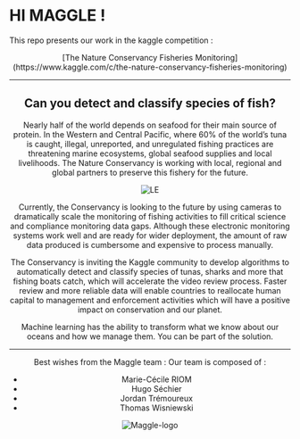 # HI MAGGLE !

This repo presents our work in the kaggle competition :
<center>
[The Nature Conservancy Fisheries Monitoring](https://www.kaggle.com/c/the-nature-conservancy-fisheries-monitoring)

---------------
## Can you detect and classify species of fish?

Nearly half of the world depends on seafood for their main source of protein. In the Western and Central Pacific, where 60% of the world’s tuna is caught, illegal, unreported, and unregulated fishing practices are threatening marine ecosystems, global seafood supplies and local livelihoods. The Nature Conservancy is working with local, regional and global partners to preserve this fishery for the future.

![LE](https://kaggle2.blob.core.windows.net/competitions/kaggle/5568/media/TNC-FF-landing-page-banner.jpg)

Currently, the Conservancy is looking to the future by using cameras to dramatically scale the monitoring of fishing activities to fill critical science and compliance monitoring data gaps. Although these electronic monitoring systems work well and are ready for wider deployment, the amount of raw data produced is cumbersome and expensive to process manually.

The Conservancy is inviting the Kaggle community to develop algorithms to automatically detect and classify species of tunas, sharks and more that fishing boats catch, which will accelerate the video review process. Faster review and more reliable data will enable countries to reallocate human capital to management and enforcement activities which will have a positive impact on conservation and our planet.

Machine learning has the ability to transform what we know about our oceans and how we manage them. You can be part of the solution.

----

Best wishes from the Maggle team :
Our team is composed of :
- Marie-Cécile RIOM
- Hugo Séchier
- Jordan Trémoureux
- Thomas Wisniewski

![Maggle-logo](Maggle.png)
